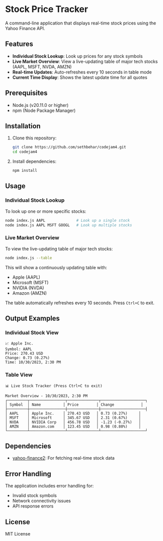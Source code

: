 # Stock Price Tracker

A command-line application that displays real-time stock prices using the Yahoo Finance API.

## Features

- **Individual Stock Lookup**: Look up prices for any stock symbols
- **Live Market Overview**: View a live-updating table of major tech stocks (AAPL, MSFT, NVDA, AMZN)
- **Real-time Updates**: Auto-refreshes every 10 seconds in table mode
- **Current Time Display**: Shows the latest update time for all quotes

## Prerequisites

- Node.js (v20.11.0 or higher)
- npm (Node Package Manager)

## Installation

1. Clone this repository:
   ```bash
   git clone https://github.com/sethbehar/codejam4.git
   cd codejam4
   ```

2. Install dependencies:
   ```bash
   npm install
   ```

## Usage

### Individual Stock Lookup
To look up one or more specific stocks:
```bash
node index.js AAPL              # Look up a single stock
node index.js AAPL MSFT GOOGL   # Look up multiple stocks
```

### Live Market Overview
To view the live-updating table of major tech stocks:
```bash
node index.js --table
```
This will show a continuously updating table with:
- Apple (AAPL)
- Microsoft (MSFT)
- NVIDIA (NVDA)
- Amazon (AMZN)

The table automatically refreshes every 10 seconds. Press `Ctrl+C` to exit.

## Output Examples

### Individual Stock View
```
📈 Apple Inc.
Symbol: AAPL
Price: 270.43 USD
Change: 0.73 (0.27%)
Time: 10/30/2023, 2:30 PM
```

### Table View
```
📊 Live Stock Tracker (Press Ctrl+C to exit)

Market Overview - 10/30/2023, 2:30 PM
┌─────────┬────────────────┬──────────────┬────────────────────┐
│ Symbol  │ Name          │ Price        │ Change            │
├─────────┼────────────────┼──────────────┼────────────────────┤
│ AAPL    │ Apple Inc.    │ 270.43 USD   │ 0.73 (0.27%)     │
│ MSFT    │ Microsoft     │ 345.67 USD   │ 2.31 (0.67%)     │
│ NVDA    │ NVIDIA Corp   │ 456.78 USD   │ -1.23 (-0.27%)   │
│ AMZN    │ Amazon.com    │ 123.45 USD   │ 0.98 (0.80%)     │
└─────────┴────────────────┴──────────────┴────────────────────┘
```

## Dependencies

- [yahoo-finance2](https://www.npmjs.com/package/yahoo-finance2): For fetching real-time stock data

## Error Handling

The application includes error handling for:
- Invalid stock symbols
- Network connectivity issues
- API response errors

## License

MIT License